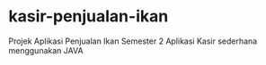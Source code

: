 # kasir-penjualan-ikan
Projek Aplikasi Penjualan Ikan Semester 2
Aplikasi Kasir sederhana menggunakan JAVA
